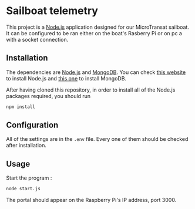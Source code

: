 # Sailboat telemetry

This project is a [Node.js](https://nodejs.org/en/) application designed for our MicroTransat sailboat.
It can be configured to be ran either on the boat's Rasberry Pi or on pc a with a socket connection.

## Installation

The dependencies are [Node.js](https://nodejs.org/en/) and [MongoDB](https://www.mongodb.com/fr).
You can check [this website](https://nodejs.org/en/download/) to install Node.js and [this one](https://docs.mongodb.com/guides/server/install/) to install MongoDB.

After having cloned this repository, in order to install all of the Node.js packages required, you should run
```sh
npm install
```


## Configuration

All of the settings are in the `.env` file. 
Every one of them should be checked after installation.

## Usage

Start the program :

```sh
node start.js
```

The portal should appear on the Raspberry Pi's IP address, port 3000.